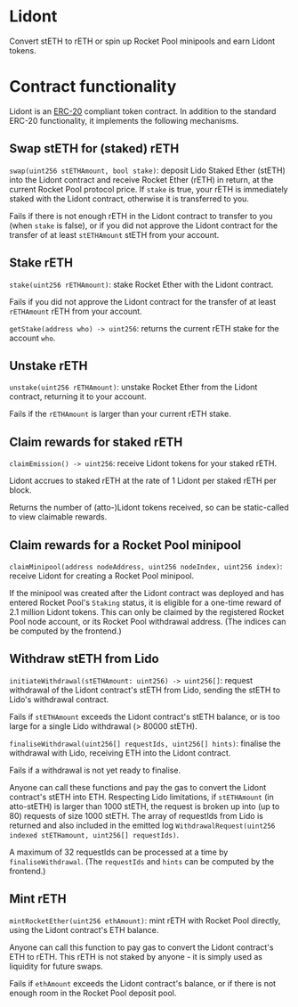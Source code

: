 # Lidont
Convert stETH to rETH or spin up Rocket Pool minipools and earn Lidont tokens.

# Contract functionality
Lidont is an [ERC-20](https://eips.ethereum.org/EIPS/eip-20) compliant token contract.
In addition to the standard ERC-20 functionality, it implements the following mechanisms.

## Swap stETH for (staked) rETH
`swap(uint256 stETHAmount, bool stake)`: deposit Lido Staked Ether (stETH) into the Lidont contract and receive Rocket Ether (rETH) in return, at the current Rocket Pool protocol price.
If `stake` is true, your rETH is immediately staked with the Lidont contract, otherwise it is transferred to you.

Fails if there is not enough rETH in the Lidont contract to transfer to you (when `stake` is false), or if you did not approve the Lidont contract for the transfer of at least `stETHAmount` stETH from your account.

## Stake rETH
`stake(uint256 rETHAmount)`: stake Rocket Ether with the Lidont contract.

Fails if you did not approve the Lidont contract for the transfer of at least `rETHAmount` rETH from your account.

`getStake(address who) -> uint256`: returns the current rETH stake for the account `who`.

## Unstake rETH
`unstake(uint256 rETHAmount)`: unstake Rocket Ether from the Lidont contract, returning it to your account.

Fails if the `rETHAmount` is larger than your current rETH stake.

## Claim rewards for staked rETH
`claimEmission() -> uint256`: receive Lidont tokens for your staked rETH.

Lidont accrues to staked rETH at the rate of 1 Lidont per staked rETH per block.

Returns the number of (atto-)Lidont tokens received, so can be static-called to view claimable rewards.

## Claim rewards for a Rocket Pool minipool
`claimMinipool(address nodeAddress, uint256 nodeIndex, uint256 index)`: receive Lidont for creating a Rocket Pool minipool.

If the minipool was created after the Lidont contract was deployed and has entered Rocket Pool's `Staking` status, it is eligible for a one-time reward of 2.1 million Lidont tokens.
This can only be claimed by the registered Rocket Pool node account, or its Rocket Pool withdrawal address.
(The indices can be computed by the frontend.)

## Withdraw stETH from Lido
`initiateWithdrawal(stETHAmount: uint256) -> uint256[]`: request withdrawal of the Lidont contract's stETH from Lido, sending the stETH to Lido's withdrawal contract.

Fails if `stETHAmount` exceeds the Lidont contract's stETH balance, or is too large for a single Lido withdrawal (> 80000 stETH).

`finaliseWithdrawal(uint256[] requestIds, uint256[] hints)`: finalise the withdrawal with Lido, receiving ETH into the Lidont contract.

Fails if a withdrawal is not yet ready to finalise.

Anyone can call these functions and pay the gas to convert the Lidont contract's stETH into ETH.
Respecting Lido limitations, if `stETHAmount` (in atto-stETH) is larger than 1000 stETH, the request is broken up into (up to 80) requests of size 1000 stETH.
The array of requestIds from Lido is returned and also included in the emitted log `WithdrawalRequest(uint256 indexed stETHamount, uint256[] requestIds)`.

A maximum of 32 requestIds can be processed at a time by `finaliseWithdrawal`.
(The `requestIds` and `hints` can be computed by the frontend.)

## Mint rETH
`mintRocketEther(uint256 ethAmount)`: mint rETH with Rocket Pool directly, using the Lidont contract's ETH balance.

Anyone can call this function to pay gas to convert the Lidont contract's ETH to rETH.
This rETH is not staked by anyone - it is simply used as liquidity for future swaps.

Fails if `ethAmount` exceeds the Lidont contract's balance, or if there is not enough room in the Rocket Pool deposit pool.
